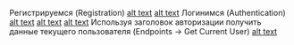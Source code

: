 Регистрируемся (Registration)
[alt text](image-1.png)
[alt text](image.png)
Логинимся (Authentication)
[alt text](image-2.png)
[alt text](image-3.png)
[alt text](image-4.png)
Используя заголовок авторизации получить данные текущего пользователя (Endpoints -> Get Current User)
[alt text](image-5.png)